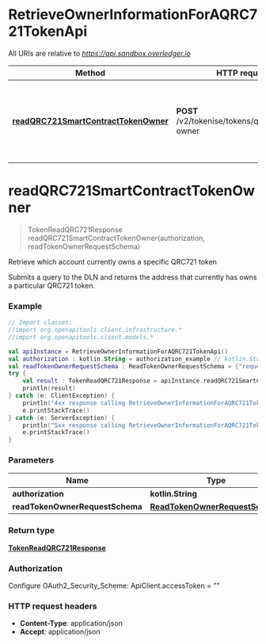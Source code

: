 # RetrieveOwnerInformationForAQRC721TokenApi

All URIs are relative to *https://api.sandbox.overledger.io*

Method | HTTP request | Description
------------- | ------------- | -------------
[**readQRC721SmartContractTokenOwner**](RetrieveOwnerInformationForAQRC721TokenApi.md#readQRC721SmartContractTokenOwner) | **POST** /v2/tokenise/tokens/qrc721/token-owner | Retrieve which account currently owns a specific QRC721 token


<a name="readQRC721SmartContractTokenOwner"></a>
# **readQRC721SmartContractTokenOwner**
> TokenReadQRC721Response readQRC721SmartContractTokenOwner(authorization, readTokenOwnerRequestSchema)

Retrieve which account currently owns a specific QRC721 token

Submits a query to the DLN and returns the address that currently has owns a particular QRC721 token.

### Example
```kotlin
// Import classes:
//import org.openapitools.client.infrastructure.*
//import org.openapitools.client.models.*

val apiInstance = RetrieveOwnerInformationForAQRC721TokenApi()
val authorization : kotlin.String = authorization_example // kotlin.String | 
val readTokenOwnerRequestSchema : ReadTokenOwnerRequestSchema = {"requestDetails":{"tokenId":"1","tokenName":"QNTNFT"},"location":{"technology":"Ethereum","network":"Ropsten Testnet"}} // ReadTokenOwnerRequestSchema | 
try {
    val result : TokenReadQRC721Response = apiInstance.readQRC721SmartContractTokenOwner(authorization, readTokenOwnerRequestSchema)
    println(result)
} catch (e: ClientException) {
    println("4xx response calling RetrieveOwnerInformationForAQRC721TokenApi#readQRC721SmartContractTokenOwner")
    e.printStackTrace()
} catch (e: ServerException) {
    println("5xx response calling RetrieveOwnerInformationForAQRC721TokenApi#readQRC721SmartContractTokenOwner")
    e.printStackTrace()
}
```

### Parameters

Name | Type | Description  | Notes
------------- | ------------- | ------------- | -------------
 **authorization** | **kotlin.String**|  |
 **readTokenOwnerRequestSchema** | [**ReadTokenOwnerRequestSchema**](ReadTokenOwnerRequestSchema.md)|  |

### Return type

[**TokenReadQRC721Response**](TokenReadQRC721Response.md)

### Authorization


Configure OAuth2_Security_Scheme:
    ApiClient.accessToken = ""

### HTTP request headers

 - **Content-Type**: application/json
 - **Accept**: application/json

